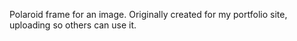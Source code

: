 Polaroid frame for an image. 
Originally created for my portfolio site, uploading so others can use it.